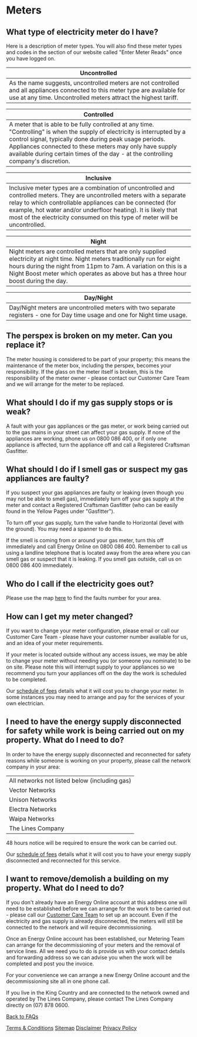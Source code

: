 # Meters
## What type of electricity meter do I have?
Here is a description of meter types.  You will also find these meter types and codes in the section of our website called "Enter Meter Reads" once you have logged on.


 |**Uncontrolled** |  
 |-----------------|
 |As the name suggests, uncontrolled meters are not controlled and all appliances connected to this meter type are available for use at any time.  Uncontrolled meters attract the highest tariff. |

 |**Controlled**| 
 |------------------|
 |A meter that is able to be fully controlled at any time.  "Controlling" is when the supply of electricity is interrupted by a control signal, typically done during peak usage periods.  Appliances connected to these meters may only have supply available during certain times of the day - at the controlling company's discretion. | 

 |**Inclusive** |	
 |------------------|
 |Inclusive meter types are a combination of uncontrolled and controlled meters.  They are uncontrolled meters with a separate relay to which controllable appliances can be connected (for example, hot water and/or underfloor heating).  It is likely that most of the electricity consumed on this type of meter will be uncontrolled. |

 |**Night** |
 |------------------|
 |Night meters are controlled meters that are only supplied electricity at night time.  Night meters traditionally run for eight hours during the night from 11pm to 7am.  A variation on this is a Night Boost meter which operates as above but has a three hour boost during the day. |

 |**Day/Night** |
|------------------------|
 |Day/Night meters are uncontrolled meters with two separate registers - one for Day time usage and one for Night time usage. |

## The perspex is broken on my meter.  Can you replace it?
The meter housing is considered to be part of your property; this means the maintenance of the meter box, including the perspex, becomes your responsibility.  If the glass on the meter itself is broken, this is the responsibility of the meter owner - please contact our Customer Care Team and we will arrange for the meter to be replaced.

## What should I do if my gas supply stops or is weak?
A fault with your gas appliances or the gas meter, or work being carried out to the gas mains in your street can affect your gas supply. If none of the appliances are working, phone us on 0800 086 400, or if only one appliance is affected, turn the appliance off and call a Registered Craftsman Gasfitter.

## What should I do if I smell gas or suspect my gas appliances are faulty?
If you suspect your gas appliances are faulty or leaking (even though you may not be able to smell gas), immediately turn off your gas supply at the meter and contact a Registered Craftsman Gasfitter (who can be easily found in the Yellow Pages under "Gasfitter").

To turn off your gas supply, turn the valve handle to Horizontal (level with the ground). You may need a spanner to do this.

If the smell is coming from or around your gas meter, turn this off immediately and call Energy Online on 0800 086 400. Remember to call us using a landline telephone that is located away from the area where you can smell gas or suspect that it is leaking. If you smell gas outside, call us on 0800 086 400 immediately.

## Who do I call if the electricity goes out?
Please use the map [here](http://www.energyonline.co.nz/Default.aspx?tabid=171) to find the faults number for your area.

## How can I get my meter changed?
If you want to change your meter configuration, please email or call our Customer Care Team  - please have your customer number available for us, and an idea of your meter requirements.

If your meter is located outside without any access issues, we may be able to change your meter without needing you (or someone you nominate) to be on site.  Please note this will interrupt supply to your appliances so we recommend you turn your appliances off on the day the work is scheduled to be completed.

Our [schedule of fees](http://www.energyonline.co.nz/Default.aspx?tabid=101) details what it will cost you to change your meter.  In some instances you may need to arrange and pay for the services of your own electrician.

## I need to have the energy supply disconnected for safety while work is being carried out on my property.  What do I need to do?
In order to have the energy supply disconnected and reconnected for safety reasons while someone is working on your property, please call the network company in your area:

||
|------------------|
|All networks not listed below (including gas)|	0800 086 400
|Vector Networks|	(09) 978 7788
|Unison Networks|	(06) 873 9333
|Electra Networks|	0800 353 2872
|Waipa Networks|	(07) 870 4014
|The Lines Company|	(07) 878 0600
 

48 hours notice will be required to ensure the work can be carried out.

Our [schedule of fees](http://www.energyonline.co.nz/Default.aspx?tabid=101) details what it will cost you to have your energy supply disconnected and reconnected for this service.

## I want to remove/demolish a building on my property.  What do I need to do?
If you don't already have an Energy Online account at this address one will need to be established before we can arrange for the work to be carried out - please call our [Customer Care Team](http://www.energyonline.co.nz/Default.aspx?tabid=66) to set up an account.  Even if the electricity and gas supply is already disconnected, the meters will still be connected to the network and will require decommissioning.

Once an Energy Online account has been established, our Metering Team can arrange for the decommissioning of your meters and the removal of service lines.  All we need you to do is provide us with your contact details and forwarding address so we can advise you when the work will be completed and post you the invoice.

For your convenience we can arrange a new Energy Online account and the decommissioning site all in one phone call.

If you live in the King Country and are connected to the network owned and operated by The Lines Company, please contact The Lines Company directly on (07) 878 0600.

[Back to FAQs](http://www.energyonline.co.nz/business/business_faqs)



[Terms & Conditions](http://www.energyonline.co.nz/terms)
[Sitemap](http://www.energyonline.co.nz/home/site_map)
[Disclaimer](http://www.energyonline.co.nz/home/site_map/disclaimer)
[Privacy Policy](http://www.energyonline.co.nz/home/site_map/privacy_policy)

